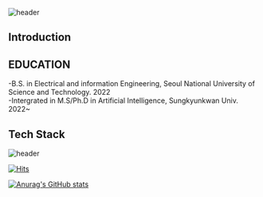 ![header](https://capsule-render.vercel.app/api?type=cylinder&color=auto&height=300&section=header&text=welcome%20&fontSize=90)

## Introduction


## EDUCATION  
-B.S. in Electrical and information Engineering, Seoul National University of Science and Technology. 2022  
-Intergrated in M.S/Ph.D in Artificial Intelligence, Sungkyunkwan Univ. 2022~

## Tech Stack
![header](https://img.shields.io/static/v1?label=<LABEL>&message=<MESSAGE>&color=<informational>)

[![Hits](https://hits.seeyoufarm.com/api/count/incr/badge.svg?url=https%3A%2F%2Fgithub.com%2Fkacel33%2Fkacel33&count_bg=%2379C83D&title_bg=%23555555&icon=&icon_color=%23E7E7E7&title=hits&edge_flat=false)](https://hits.seeyoufarm.com)

[![Anurag's GitHub stats](https://github-readme-stats.vercel.app/api?username=kacel33)](https://github.com/anuraghazra/github-readme-stats)
